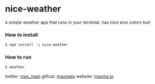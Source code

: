 # nice-weather
a simple weather app that runs in your terminal. has nice ansi colors too! 
### How to install
```bash
$ npm install -g nice-weather
```

### How to run
```bash
$ weather
```

twitter: [max_maio](https://twitter.com/max_maio) github: [maxmaio](https://github.com/maxmaio) website: [maxma.io](https://maxma.io/)
